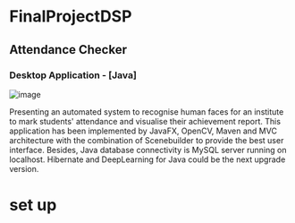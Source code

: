 # FinalProjectDSP
## Attendance Checker
### Desktop Application - [Java]

![image](https://user-images.githubusercontent.com/27118779/140926171-8c8e183f-e99e-464b-b417-8d0f69ba6721.png)

Presenting an automated system to recognise human faces for an institute to mark students' attendance and visualise their achievement report. This application has been implemented by JavaFX, OpenCV, Maven and MVC architecture with the combination of Scenebuilder to provide the best user interface. Besides, Java database connectivity is MySQL server running on localhost. Hibernate and DeepLearning for Java could be the next upgrade version.

# set up
